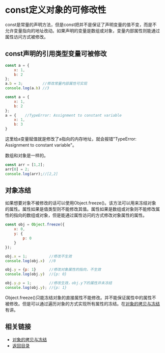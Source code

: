 # const定义对象的可修改性
const是常量的声明方法，但是const把并不是保证了声明变量的值不变，而是不允许变量指向的地址改动。如果声明的变量是数组或对象，变量内部属性则能通过属性访问方式被修改。
## const声明的引用类型变量可被修改
```javascript
const a = {
    x: 1,
    b: 2
};
a.b = 3;         //修改常量内部属性可实现
console.log(a.b) //3
```
```javascript
const a = {
    x: 1,
    b: 2
};
a = {    //TypeError: Assignment to constant variable
    x: 1,
    b: 3
}
```
这里给a变量赋值就是修改了a指向的内存地址，就会报错"TypeError: Assignment to constant variable"。

数组和对象是一样的。
```javascript
const arr = [1,2];
arr[0] = 2;
console.log(arr);//[2,2]
```
## 对象冻结
如果想要对象不被修改的话可以使用Object.freeze()。该方法可以用来冻结对象的属性。属性如果是值类型则不能修改其值。属性如果是数组或对象则不能修改属性的指向的数组或对象，但是能通过属性访问的方式修改对象属性的属性。
```javascript
const obj = Object.freeze({
    x: 0,
    y: {
        p: 0
    }
});

obj.x = 1;          //修改不生效
console.log(obj.x)  //0

obj.y = {p: 1}      //修改对象属性的指向，不生效
console.log(obj.y)  //{p: 0}

obj.y.p = 1;        //修改生效，obj.y下的属性并未冻结
console.log(obj.y); //{p: 1}
```
Object.freeze()只能冻结对象的直接属性不能修改。并不能保证属性中的属性不被修改。但是可以通过遍历对象的方式实现所有属性的冻结。在[对象的拷贝与冻结](/es6/objectCopyFreeze.md)有讲。

## 相关链接
* [对象的拷贝与冻结](/js/objectCopyFreeze.md)
* [返回目录](/README.md)

